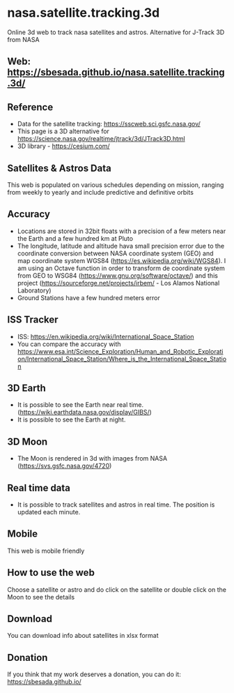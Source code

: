# nasa.satellite.tracking.3d 
Online 3d web to track nasa satellites and astros. Alternative for J-Track 3D from NASA

## Web: https://sbesada.github.io/nasa.satellite.tracking.3d/

## Reference
- Data for the satellite tracking: https://sscweb.sci.gsfc.nasa.gov/
- This page is a 3D alternative for https://science.nasa.gov/realtime/jtrack/3d/JTrack3D.html
- 3D library - https://cesium.com/

## Satellites & Astros Data
This web is populated on various schedules depending on mission, ranging from weekly to yearly and include predictive and definitive orbits

## Accuracy
 - Locations are stored in 32bit floats with a precision of a few meters near the Earth and a few hundred km at Pluto
 - The longitude, latitude and altitude hava small precision error due to the coordinate conversion between NASA coordinate system (GEO) and map coordinate system WGS84 (https://es.wikipedia.org/wiki/WGS84). I am using an Octave function in order to transform de coordinate system from GEO to WSG84 (https://www.gnu.org/software/octave/) and this project (https://sourceforge.net/projects/irbem/ - Los Alamos National Laboratory)
 - Ground Stations have a few hundred meters error
 
## ISS Tracker
 - ISS: https://en.wikipedia.org/wiki/International_Space_Station
 - You can compare the accuracy with https://www.esa.int/Science_Exploration/Human_and_Robotic_Exploration/International_Space_Station/Where_is_the_International_Space_Station

## 3D Earth 
 - It is possible to see the Earth near real time. (https://wiki.earthdata.nasa.gov/display/GIBS/)
 - It is possible to see the Earth at night.
 
## 3D Moon
  - The Moon is rendered in 3d with images from NASA (https://svs.gsfc.nasa.gov/4720)

## Real time data
 - It is possible to track satellites and astros in real time. The position is updated each minute. 
 
 ## Mobile
 This web is mobile friendly
 
 ## How to use the web
 Choose a satellite or astro and do click on the satellite or double click on the Moon to see the details
 
 ## Download
 You can download info about satellites in xlsx format
 
 ## Donation
 If you think that my work deserves a donation, you can do it: https://sbesada.github.io/
 
